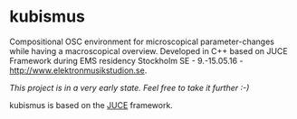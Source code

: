 # kubismus

Compositional OSC environment for microscopical parameter-changes while having a macroscopical overview. Developed in C++ based on JUCE Framework during EMS residency Stockholm SE - 9.-15.05.16 - http://www.elektronmusikstudion.se.

*This project is in a very early state. Feel free to take it further :-)*

kubismus is based on the [JUCE](https://github.com/WeAreROLI/JUCE) framework.
